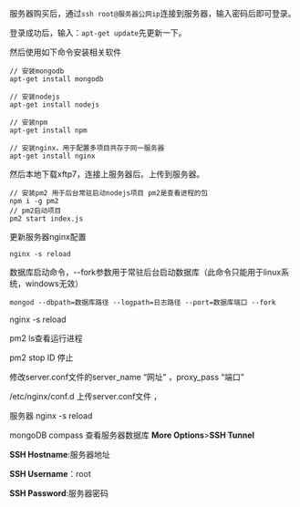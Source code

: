 服务器购买后，通过`ssh root@服务器公网ip`连接到服务器，输入密码后即可登录。

 

登录成功后，输入：`apt-get update`先更新一下。

然后使用如下命令安装相关软件

```
// 安装mongodb
apt-get install mongodb

// 安装nodejs
apt-get install nodejs

// 安装npm
apt-get install npm 

// 安装nginx，用于配置多项目共存于同一服务器
apt-get install nginx
```

 

然后本地下载xftp7，连接上服务器后。上传到服务器。

```
// 安装pm2 用于后台常驻启动nodejs项目 pm2是查看进程的包
npm i -g pm2 
// pm2启动项目
pm2 start index.js
```

更新服务器nginx配置

```
nginx -s reload
```

数据库启动命令，--fork参数用于常驻后台启动数据库（此命令只能用于linux系统，windows无效）

```
mongod --dbpath=数据库路径 --logpath=日志路径 --port=数据库端口 --fork
```

nginx -s reload   

pm2 ls查看运行进程

pm2 stop ID   停止



修改server.conf文件的server_name “网址” ，proxy_pass “端口”

/etc/nginx/conf.d    上传server.conf文件 ，

服务器   nginx -s reload

mongoDB compass 查看服务器数据库  **More Options**>**SSH Tunnel**

**SSH Hostname**:服务器地址  

**SSH Username**：root

**SSH Password**:服务器密码

